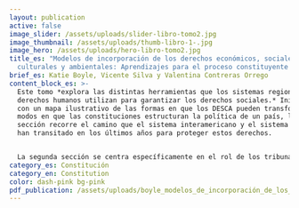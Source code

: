 ```yaml
---
layout: publication
active: false
image_slider: /assets/uploads/slider-libro-tomo2.jpg
image_thumbnail: /assets/uploads/thumb-libro-1-.jpg
image_hero: /assets/uploads/hero-libro-tomo2.jpg
title_es: "Modelos de incorporación de los derechos económicos, sociales,
  culturales y ambientales: Aprendizajes para el proceso constituyente chileno"
brief_es: Katie Boyle, Vicente Silva y Valentina Contreras Orrego
content_block_es: >-
  Este tomo *explora las distintas herramientas que los sistemas regionales de
  derechos humanos utilizan para garantizar los derechos sociales.* Iniciando
  con un mapa ilustrativo de las formas en que los DESCA pueden transformar los
  modos en que las constituciones estructuran la política de un país, la primera
  sección recorre el camino que el sistema interamericano y el sistema europeo
  han transitado en los últimos años para proteger estos derechos.


  La segunda sección se centra específicamente en el rol de los tribunales –tanto regionales como nacionales– en la garantía de los derechos sociales: la denominada “justiciabilidad”. Aquí se presentan diversas posturas sobre el rol que los jueces pueden y deben tener en el respeto, protección y garantía de los derechos sociales, y los impactos que las diversas formas de incorporación del derecho internacional en la Constitución pueden tener sobre la función judicial.
category_es: Constitución
category_en: Constitution
color: dash-pink bg-pink
pdf_publication: /assets/uploads/boyle_modelos_de_incorporación_de_los_derechos_económicos_sociales_culturales_y_ambientales.pdf
---
```


